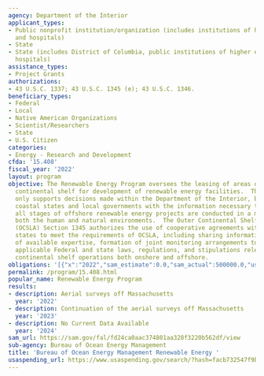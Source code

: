 ```yaml
---
agency: Department of the Interior
applicant_types:
- Public nonprofit institution/organization (includes institutions of higher education
  and hospitals)
- State
- State (includes District of Columbia, public institutions of higher education and
  hospitals)
assistance_types:
- Project Grants
authorizations:
- 43 U.S.C. 1337; 43 U.S.C. 1345 (e); 43 U.S.C. 1346.
beneficiary_types:
- Federal
- Local
- Native American Organizations
- Scientist/Researchers
- State
- U.S. Citizen
categories:
- Energy - Research and Development
cfda: '15.408'
fiscal_year: '2022'
layout: program
objective: The Renewable Energy Program oversees the leasing of areas on the outer
  continental shelf for development of renewable energy facilities.  The program not
  only supports decisions made within the Department of the Interior, but also provides
  coastal states and local governments with the information necessary to ensure that
  all stages of offshore renewable energy projects are conducted in a manner to protect
  both the human and natural environments.  The Outer Continental Shelf Lands Act
  (OCSLA) Section 1345 authorizes the use of cooperative agreements with affected
  states to meet the requirements of OCSLA, including sharing information, joint utilization
  of available expertise, formation of joint monitoring arrangements to carry out
  applicable Federal and state laws, regulations, and stipulations relevant to outer
  continental shelf operations both onshore and offshore.
obligations: '[{"x":"2022","sam_estimate":0.0,"sam_actual":500000.0,"usa_spending_actual":200000.0},{"x":"2023","sam_estimate":500000.0,"sam_actual":0.0,"usa_spending_actual":-15013.96},{"x":"2024","sam_estimate":50000.0,"sam_actual":0.0,"usa_spending_actual":0.0}]'
permalink: /program/15.408.html
popular_name: Renewable Energy Program
results:
- description: Aerial surveys off Massachusetts
  year: '2022'
- description: Continuation of the aerial surveys off Massachusetts
  year: '2023'
- description: No Current Data Available
  year: '2024'
sam_url: https://sam.gov/fal/fd24ca0aac374801aa328f3220b562df/view
sub-agency: Bureau of Ocean Energy Management
title: 'Bureau of Ocean Energy Management Renewable Energy '
usaspending_url: https://www.usaspending.gov/search/?hash=facb732547f9b85386ca63911f63dd22
---
```

